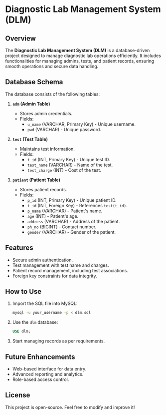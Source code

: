 # Diagnostic Lab Management System (DLM)

## Overview
The **Diagnostic Lab Management System (DLM)** is a database-driven project designed to manage diagnostic lab operations efficiently. It includes functionalities for managing admins, tests, and patient records, ensuring smooth operations and secure data handling.

## Database Schema
The database consists of the following tables:

1. **`adm` (Admin Table)**
   - Stores admin credentials.
   - Fields:
     - `u_name` (VARCHAR, Primary Key) - Unique username.
     - `pwd` (VARCHAR) - Unique password.

2. **`test` (Test Table)**
   - Maintains test information.
   - Fields:
     - `t_id` (INT, Primary Key) - Unique test ID.
     - `test_name` (VARCHAR) - Name of the test.
     - `test_charge` (INT) - Cost of the test.

3. **`patient` (Patient Table)**
   - Stores patient records.
   - Fields:
     - `p_id` (INT, Primary Key) - Unique patient ID.
     - `t_id` (INT, Foreign Key) - References `test(t_id)`.
     - `p_name` (VARCHAR) - Patient's name.
     - `age` (INT) - Patient's age.
     - `address` (VARCHAR) - Address of the patient.
     - `ph_no` (BIGINT) - Contact number.
     - `gender` (VARCHAR) - Gender of the patient.

## Features
- Secure admin authentication.
- Test management with test name and charges.
- Patient record management, including test associations.
- Foreign key constraints for data integrity.

## How to Use
1. Import the SQL file into MySQL:
   ```sh
   mysql -u your_username -p < dlm.sql
   ```
2. Use the `dlm` database:
   ```sql
   USE dlm;
   ```
3. Start managing records as per requirements.

## Future Enhancements
- Web-based interface for data entry.
- Advanced reporting and analytics.
- Role-based access control.

## License
This project is open-source. Feel free to modify and improve it!

